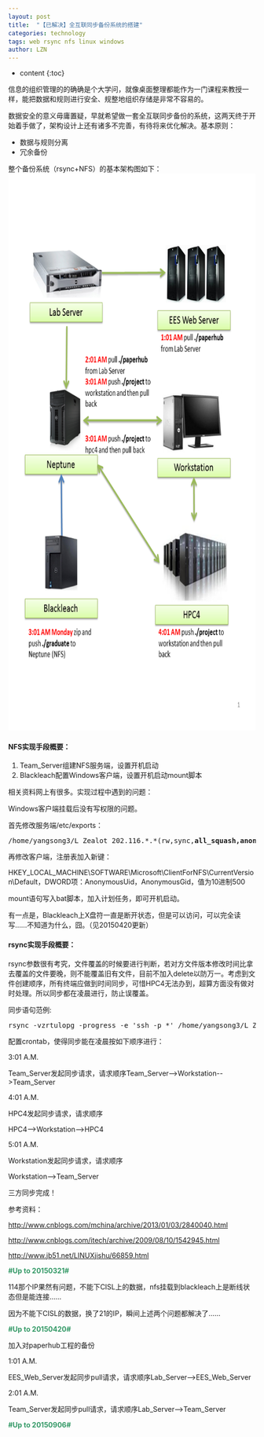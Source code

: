 ```yaml
---
layout: post
title:  "【已解决】全互联同步备份系统的搭建" 
categories: technology 
tags: web rsync nfs linux windows
author: LZN
---
```


* content
{:toc}

信息的组织管理的的确确是个大学问，就像桌面整理都能作为一门课程来教授一样，能把数据和规则进行安全、规整地组织存储是非常不容易的。

数据安全的意义毋庸置疑，早就希望做一套全互联同步备份的系统，这两天终于开始着手做了，架构设计上还有诸多不完善，有待将来优化解决。基本原则：
<ul>
	<li>数据与规则分离</li>
	<li>冗余备份</li>
</ul>
整个备份系统（rsync+NFS）的基本架构图如下：
<a href="https://raw.githubusercontent.com/Novarizark/Novarizark.github.io/master/uploads/2015/03/bck_sys.png"><img class="alignnone size-full wp-image-685" src="https://raw.githubusercontent.com/Novarizark/Novarizark.github.io/master/uploads/2015/03/bck_sys.png" alt="bck_sys" width="756" height="1134" /></a>
<h4>NFS实现手段概要：</h4>
<ol>
	<li>Team_Server组建NFS服务端，设置开机启动</li>
	<li>Blackleach配置Windows客户端，设置开机启动mount脚本</li>
</ol>
相关资料网上有很多。实现过程中遇到的问题：

Windows客户端挂载后没有写权限的问题。

首先修改服务端/etc/exports：
<pre>/home/yangsong3/L_Zealot 202.116.*.*(rw,sync,<strong>all_squash,anonuid=500,anongid=500</strong>)</pre>
再修改客户端，注册表加入新键：

HKEY_LOCAL_MACHINE\SOFTWARE\Microsoft\ClientForNFS\CurrentVersion\Default，DWORD项：AnonymousUid，AnonymousGid，值为10进制500

mount语句写入bat脚本，加入计划任务，即可开机启动。

有一点是，Blackleach上X盘符一直是断开状态，但是可以访问，可以完全读写……不知道为什么，囧。（见20150420更新）
<h4>rsync实现手段概要：</h4>
rsync参数很有考究，文件覆盖的时候要进行判断，若对方文件版本修改时间比拿去覆盖的文件要晚，则不能覆盖旧有文件，目前不加入delete以防万一。考虑到文件创建顺序，所有终端应做到时间同步，可惜HPC4无法办到，超算方面没有做对时处理。所以同步都在凌晨进行，防止误覆盖。

同步语句范例:
<pre>rsync -vzrtulopg -progress -e 'ssh -p *' /home/yangsong3/L_Zealot/project/ workstation@*.*.*.*:/home/workstation/L_Zealot/project/</pre>
配置crontab，使得同步能在凌晨按如下顺序进行：

3:01 A.M.

Team_Server发起同步请求，请求顺序Team_Server--&gt;Workstation--&gt;Team_Server

4:01 A.M.

HPC4发起同步请求，请求顺序

HPC4--&gt;Workstation--&gt;HPC4

5:01 A.M.

Workstation发起同步请求，请求顺序

Workstation--&gt;Team_Server

三方同步完成！

参考资料：

<a href="http://www.cnblogs.com/mchina/archive/2013/01/03/2840040.html">http://www.cnblogs.com/mchina/archive/2013/01/03/2840040.html</a>

<a href="http://www.cnblogs.com/itech/archive/2009/08/10/1542945.html">http://www.cnblogs.com/itech/archive/2009/08/10/1542945.html</a>

<a href="http://www.jb51.net/LINUXjishu/66859.html">http://www.jb51.net/LINUXjishu/66859.html</a>

<span style="color: #339966;"><strong>#Up to 20150321#</strong></span>

114那个IP果然有问题，不能下CISL上的数据，nfs挂载到blackleach上是断线状态但是能连接……

因为不能下CISL的数据，换了21的IP，瞬间上述两个问题都解决了……

<span style="color: #339966;"><strong>#Up to 20150420#</strong></span>

加入对paperhub工程的备份

1:01 A.M.

EES_Web_Server发起同步pull请求，请求顺序Lab_Server--&gt;EES_Web_Server

2:01 A.M.

Team_Server发起同步pull请求，请求顺序Lab_Server--&gt;Team_Server

<span style="color: #339966;"><strong>#Up to 20150906#</strong></span>
